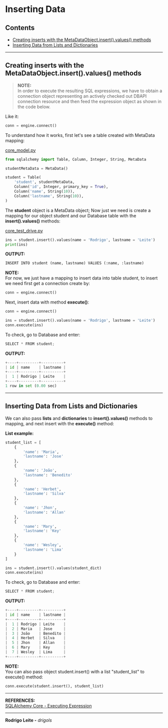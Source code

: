 # Inserting Data

## Contents

 - [Creating inserts with the MetaDataObject.insert().values() methods](#creating-inserts)
 - [Inserting Data from Lists and Dictionaries](#lists-dictionaries)

---

<div id="creating-inserts"></div>

## Creating inserts with the MetaDataObject.insert().values() methods

> **NOTE:**  
> In order to execute the resulting SQL expressions, we have to obtain a connection object representing an actively checked out DBAPI connection resource and then feed the expression object as shown in the code below.

Like it:

```python
conn = engine.connect()
```

To understand how it works, first let's see a table created with MetaData mapping:

[core_model.py](src/core_model.py)
```python
from sqlalchemy import Table, Column, Integer, String, MetaData

studentMetaData = MetaData()

student = Table(
    'student', studentMetaData, 
    Column('id', Integer, primary_key = True), 
    Column('name', String(10)), 
    Column('lastname', String(10)), 
)
```

The **student** object is a MetaData object; Now just we need is create a mapping for our object student and our Database table with the **insert().values()** methods:

[core_test_drive.py](src/core_test_drive.py)
```python
ins = student.insert().values(name = 'Rodrigo', lastname = 'Leite')
print(ins)
```

**OUTPUT:**  
```python
INSERT INTO student (name, lastname) VALUES (:name, :lastname)
```

**NOTE:**  
For now, we just have a mapping to insert data into table student, to insert we need first get a connection create by:

```python
conn = engine.connect()
```

Next, insert data with method **execute()**:

```python
conn = engine.connect()

ins = student.insert().values(name = 'Rodrigo', lastname = 'Leite')
conn.execute(ins)
```

To check, go to Database and enter:

```python
SELECT * FROM student;
```

**OUTPUT:**  
```python
+----+---------+----------+
| id | name    | lastname |
+----+---------+----------+
|  1 | Rodrigo | Leite    |
+----+---------+----------+
1 row in set (0.00 sec)
```

---

<div id="lists-dictionaries"></div>

## Inserting Data from Lists and Dictionaries

We can also pass **lists** and **dictionaries** to **insert().values()** methods to mapping, and next insert with the **execute()** method:

**List example:**  
```python
student_list = [
    {
        'name': 'Maria',
        'lastname': 'Jose'
    },
    {
        'name': 'João',
        'lastname': 'Benedito'
    },
    {
        'name': 'Herbet',
        'lastname': 'Silva'
    },
    {
        'name': 'Jhon',
        'lastname': 'Allan'
    },
    {
        'name': 'Mary',
        'lastname': 'Key'
    },
    {
        'name': 'Wesley',
        'lastname': 'Lima'
    }
]

ins = student.insert().values(student_dict)
conn.execute(ins)
```

To check, go to Database and enter:

```python
SELECT * FROM student;
```

**OUTPUT:**  
```python
+----+---------+----------+
| id | name    | lastname |
+----+---------+----------+
|  1 | Rodrigo | Leite    |
|  2 | Maria   | Jose     |
|  3 | João    | Benedito |
|  4 | Herbet  | Silva    |
|  5 | Jhon    | Allan    |
|  6 | Mary    | Key      |
|  7 | Wesley  | Lima     |
+----+---------+----------+
```

**NOTE:**  
You can also pass object student.insert() with a list "student_list" to execute() method:

```python
conn.execute(student.insert(), student_list)
```

---

**REFERENCES:**  
[SQLAlchemy Core - Executing Expression](https://www.tutorialspoint.com/sqlalchemy/sqlalchemy_core_executing_expression.htm)  

---

**Rodrigo Leite -** *drigols*
